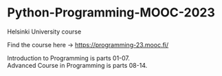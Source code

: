 # Python-Programming-MOOC-2023
Helsinki University course

Find the course here -> https://programming-23.mooc.fi/

Introduction to Programming is parts 01-07. <br>
Advanced Course in Programming is parts 08-14.
